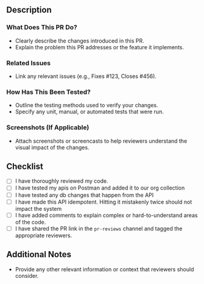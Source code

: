 ## Description

### What Does This PR Do?
- Clearly describe the changes introduced in this PR.
- Explain the problem this PR addresses or the feature it implements.

### Related Issues
- Link any relevant issues (e.g., Fixes #123, Closes #456).

### How Has This Been Tested?
- Outline the testing methods used to verify your changes.
- Specify any unit, manual, or automated tests that were run.

### Screenshots (If Applicable)
<!-- DELETE THIS SECTION IF NOT APPLICABLE -->
- Attach screenshots or screencasts to help reviewers understand the visual impact of the changes.

## Checklist

- [ ] I have thoroughly reviewed my code.
- [ ] I have tested my apis on Postman and added it to our org collection
- [ ] I have tested any db changes that happen from the API
- [ ] I have made this API idempotent. Hitting it mistakenly twice should not impact the system
- [ ] I have added comments to explain complex or hard-to-understand areas of the code.
- [ ] I have shared the PR link in the `pr-reviews` channel and tagged the appropriate reviewers.

## Additional Notes
<!-- DELETE THIS SECTION IF NOT APPLICABLE -->
- Provide any other relevant information or context that reviewers should consider.
